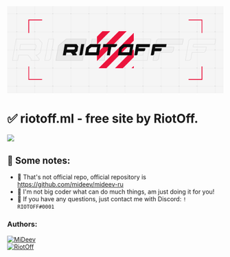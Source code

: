 [![Header](https://github.com/RiotOff/riotoff.ml/blob/main/RIOTOFFPre.gif)](https://github.com/RiotOff/riotoff.ml)

# ✅ riotoff.ml - free site by RiotOff.
![](https://img.shields.io/github/downloads/RiotOff/riotoff.ml/total?color=black&label=DOWNLOADS&logo=github&logoColor=black&style=for-the-badge)
## 🧦 Some notes:
- 🖤 That's not official repo, official repository is https://github.com/mideev/mideev-ru
- 💛 I'm not big coder what can do much things, am just doing it for you!
- 🤍 If you have any questions, just contact me with Discord: `! RIOTOFF#0001`

### Authors:
[![MiDeev](https://avatars.githubusercontent.com/u/100193651?v=4&size=200)](https://mideev.ru)
<br />
[![RiotOff](https://avatars.githubusercontent.com/u/85680090?v=4&size=200)](https://riotoff.ml)
